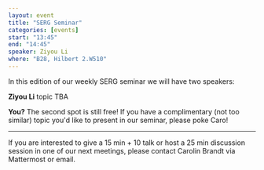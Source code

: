 ```yaml
---
layout: event
title: "SERG Seminar"
categories: [events]
start: "13:45"
end: "14:45"
speaker: Ziyou Li
where: "B28, Hilbert 2.W510"
---
```


In this edition of our weekly SERG seminar we will have two speakers:

**Ziyou Li** 
topic TBA

**You?** 
The second spot is still free! If you have a complimentary (not too similar) topic you'd like to present in our seminar, please poke Caro!

---
If you are interested to give a 15 min + 10 talk or host a 25 min discussion session in one of our next meetings, please contact Carolin Brandt via Mattermost or email.
